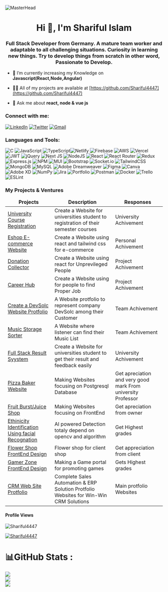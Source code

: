 ![MasterHead](https://images.squarespace-cdn.com/content/v1/5769fc401b631bab1addb2ab/1541580611624-TE64QGKRJG8SWAIUS7NS/ke17ZwdGBToddI8pDm48kPoswlzjSVMM-SxOp7CV59BZw-zPPgdn4jUwVcJE1ZvWQUxwkmyExglNqGp0IvTJZamWLI2zvYWH8K3-s_4yszcp2ryTI0HqTOaaUohrI8PI6FXy8c9PWtBlqAVlUS5izpdcIXDZqDYvprRqZ29Pw0o/coding-freak.gif)

<h1 align="center">Hi 👋, I'm Shariful Islam</h1>
<h3 align="center">Full Stack Developer from Germany. A mature team worker and adaptable to all challenging situations. Curiosity in learning new things. Try to develop things from scratch in other word, Passionate to Develop.</h3>

- 🌱 I’m currently increasing my Knowledge on **Javascript(React,Node,Angular)**

- 👨‍💻 All of my projects are available at [https://github.com/Shariful4447](https://github.com/Shariful4447)

- 💬 Ask me about **react, node & vue js**


<h3 align="left">Connect with me:</h3>

[![LinkedIn](https://img.shields.io/badge/LinkedIn-%230077B5.svg?logo=linkedin&logoColor=white)](https://www.linkedin.com/in/shariful-islam-505426176/)
[![Twitter](https://img.shields.io/badge/Twitter-%231DA1F2.svg?logo=Twitter&logoColor=white)](https://twitter.com/SHARIF84440408)
[![Gmail](https://camo.githubusercontent.com/571384769c09e0c66b45e39b5be70f68f552db3e2b2311bc2064f0d4a9f5983b/68747470733a2f2f696d672e736869656c64732e696f2f62616467652f476d61696c2d4431343833363f7374796c653d666f722d7468652d6261646765266c6f676f3d676d61696c266c6f676f436f6c6f723d7768697465)](mailto:shariful.islam4447@gmail.com)

<h3 align="left">Languages and Tools:</h3>

![C](https://img.shields.io/badge/c-%2300599C.svg?style=flat-square&logo=c&logoColor=white) ![JavaScript](https://img.shields.io/badge/javascript-%23323330.svg?style=flat-square&logo=javascript&logoColor=%23F7DF1E) ![TypeScript](https://img.shields.io/badge/typescript-%23007ACC.svg?style=flat-square&logo=typescript&logoColor=white)![Netlify](https://img.shields.io/badge/netlify-%23000000.svg?style=flat-square&logo=netlify&logoColor=#00C7B7) ![Firebase](https://img.shields.io/badge/firebase-%23039BE5.svg?style=flat-square&logo=firebase) ![AWS](https://img.shields.io/badge/AWS-%23FF9900.svg?style=flat-square&logo=amazon-aws&logoColor=white) ![Vercel](https://img.shields.io/badge/vercel-%23000000.svg?style=flat-square&logo=vercel&logoColor=white) ![JWT](https://img.shields.io/badge/JWT-black?style=flat-square&logo=JSON%20web%20tokens) ![jQuery](https://img.shields.io/badge/jquery-%230769AD.svg?style=flat-square&logo=jquery&logoColor=white) ![Next JS](https://img.shields.io/badge/Next-black?style=flat-square&logo=next.js&logoColor=white) ![NodeJS](https://img.shields.io/badge/node.js-6DA55F?style=flat-square&logo=node.js&logoColor=white) ![React](https://img.shields.io/badge/react-%2320232a.svg?style=flat-square&logo=react&logoColor=%2361DAFB) ![React Router](https://img.shields.io/badge/React_Router-CA4245?style=flat-square&logo=react-router&logoColor=white) ![Redux](https://img.shields.io/badge/redux-%23593d88.svg?style=flat-square&logo=redux&logoColor=white) ![Express.js](https://img.shields.io/badge/express.js-%23404d59.svg?style=flat-square&logo=express&logoColor=%2361DAFB) ![NPM](https://img.shields.io/badge/NPM-%23000000.svg?style=flat-square&logo=npm&logoColor=white) ![MUI](https://img.shields.io/badge/MUI-%230081CB.svg?style=flat-square&logo=material-ui&logoColor=white) ![Bootstrap](https://img.shields.io/badge/bootstrap-%23563D7C.svg?style=flat-square&logo=bootstrap&logoColor=white) ![Socket.io](https://img.shields.io/badge/Socket.io-black?style=flat-square&logo=socket.io&badgeColor=010101) ![TailwindCSS](https://img.shields.io/badge/tailwindcss-%2338B2AC.svg?style=flat-square&logo=tailwind-css&logoColor=white) ![MongoDB](https://img.shields.io/badge/MongoDB-%234ea94b.svg?style=flat-square&logo=mongodb&logoColor=white) ![MySQL](https://img.shields.io/badge/mysql-%2300f.svg?style=flat-square&logo=mysql&logoColor=white) ![Adobe Dreamweaver](https://img.shields.io/badge/Adobe%20Dreamweaver-FF61F6.svg?style=flat-square&logo=Adobe%20Dreamweaver&logoColor=white) 	![Figma](https://img.shields.io/badge/figma-%23F24E1E.svg?style=flat-square&logo=figma&logoColor=white) ![Canva](https://img.shields.io/badge/Canva-%2300C4CC.svg?style=flat-square&logo=Canva&logoColor=white) ![Adobe XD](https://img.shields.io/badge/Adobe%20XD-470137?style=flat-square&logo=Adobe%20XD&logoColor=#FF61F6) ![NumPy](https://img.shields.io/badge/numpy-%23013243.svg?style=flat-square&logo=numpy&logoColor=white) ![Jira](https://img.shields.io/badge/jira-%230A0FFF.svg?style=flat-square&logo=jira&logoColor=white) ![Portfolio](https://img.shields.io/badge/Portfolio-%23000000.svg?style=flat-square&logo=firefox&logoColor=#FF7139) ![Postman](https://img.shields.io/badge/Postman-FF6C37?style=flat-square&logo=postman&logoColor=white) ![Docker](https://img.shields.io/badge/docker-%230db7ed.svg?style=flat-square&logo=docker&logoColor=white) ![Trello](https://img.shields.io/badge/Trello-%23026AA7.svg?style=flat-square&logo=Trello&logoColor=white) ![ESLint](https://img.shields.io/badge/ESLint-4B3263?style=flat-square&logo=eslint&logoColor=white)

### My Projects & Ventures

<table>
  <thead align="center">
    <tr border: none;>
      <td><b>Projects</b></td>
      <td><b>Description</b></td>
      <td><b>Responses</b></td>
    </tr>
  </thead>
  <tbody>
    <tr>
      <td><a href="https://universitycourse.netlify.app/">University Course Registration</a></td>
      <td>Create a Website for universities student to registration of their semester courses</td>
      <td>University Achivement</td>
    </tr>
    <tr>
      <td><a href="https://e-shop-0.netlify.app/">Eshop E-commerce Website</a></td>
      <td>Create a Website using react and tailwind css for e-commerce</td>
      <td>Personal Achivement</td>
    </tr>
    <tr>
      <td><a href="https://donation-collecter.netlify.app/">Donation Collector</a></td>
      <td>Create a Website using react for Unprevileged People</td>
      <td>Project Achivement</td>
    </tr>
    <tr>
      <td><a href="https://careerhub07.netlify.app/">Career Hub</a></td>
      <td>Create a Website using for people to find Proper Job</td>
      <td>Project Achivement</td>
    </tr>
    <tr>
      <td><a href="https://devsolc.netlify.app/">Create a DevSolc Website Protfolio</a></td>
      <td>A Website protfolio to represent company DevSolc among their Customer</td>
      <td>Team Achivement</td>
    </tr>
    <tr>
      <td><a href="https://musicplayersorter.netlify.app/">Music Storage Sorter</a></td>
      <td>A Website where listener can find their Music List</td>
      <td>Team Achivement</td>
    </tr>
    <tr>
      <td><a href="https://github.com/Shariful4447/fullstack-result-system">Full Stack Result Syystem</a></td>
      <td>Create a Website for universities student to get their result and feedback easily</td>
      <td>University Achivement</td>
    </tr>
    <tr>
      <td><a href="https://github.com/Shariful4447/Pizza_app_By_PostGreSQL" target="_blank">Pizza Baker Website</a></td>
      <td>Making Websites focusing on Postgresql Database</td>
      <td>Get apreciation and very good mark From university Professor</td>
    </tr>
    <tr>
      <td><a href="https://shariful4447.github.io/assignment3-fruit-brust-with-tailwind-daisyUI/" target="_blank">Fruit Burst/Juice Shop</a></td>
      <td>Making Websites focusing on FrontEnd</td>
      <td>Get apreciation from owner</td>
    </tr>
    <tr>
      <td><a href="https://github.com/Shariful4447/Human-Ethnicity-Detection-Using-Facial-Image" target="_blank">Ethinicity Identification Using facial Recognation</a></td>
      <td>AI powered Detection totaly depend on opencv and algorithm </td>
      <td>Get Highest grades </td>
    </tr>
    <tr>
      <td><a href="https://shariful4447.github.io/Assignment-1-flower-shop/" target="_blank">Flower Shop FrontEnd Design</a></td>
      <td>Flower shop for client shop</td>
      <td>Get appreciation from client </td>
    </tr>
    <tr>
      <td><a href="https://shariful4447.github.io/Assignment-2-Gamer-Zone/">Gamer Zone FrontEnd Design</td>
      <td>Making a Game portal for promoting games</td>
      <td>Gets Highest grades</td>
    </tr>
    <tr>
      <td><a href="http://www.winwincrm.com/" target="_blank">CRM Web Site Protfolio</a></td>
      <td>Complete Sales Automation & ERP Solution Protfolio Websites for Win-Win CRM Solutions</td>
      <td>Main protfolio Websites</td>
    </tr>
    
  </tbody>
</table>


#### Profile Views

<p align="left"> <img src="https://komarev.com/ghpvc/?username=Shariful4447&label=Profile%20views&color=0b8e25&style=flat" alt="Shariful4447" /> </p>

<p align="left"> <a href="https://github.com/ryo-ma/github-profile-trophy"><img src="https://github-profile-trophy.vercel.app/?username=Shariful4447&theme=gruvbox" alt="Shariful4447" /></a> </p>

# 📊GitHub Stats :

![](https://github-readme-stats.vercel.app/api?username=Shariful4447&theme=dracula&hide_border=false&include_all_commits=false&count_private=true)<br/>
![](https://github-readme-streak-stats.herokuapp.com/?user=Shariful4447&theme=dracula&hide_border=false)<br/>
![](https://github-readme-stats.vercel.app/api/top-langs/?username=Shariful4447&theme=dracula&hide_border=false&include_all_commits=false&count_private=true&layout=compact)

[website]: https://www.xing.com/profile/Shariful_Islam31/cv
[twitter]: https://twitter.com/SHARIF84440408
[linkedin]: https://www.linkedin.com/in/shariful-islam-505426176/
[gmail]: mailto:shariful.islam4447@gmail.com
[github]: https://github.com/shariful4447

